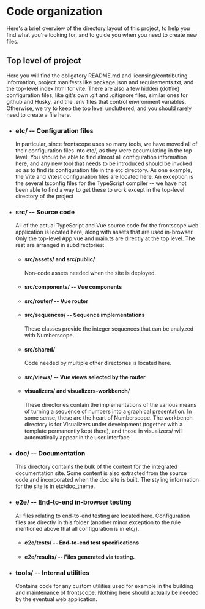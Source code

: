 # Code organization

Here's a brief overview of the directory layout of this project, to help you
find what you're looking for, and to guide you when you need to create new
files.

## Top level of project

Here you will find the obligatory README.md and licensing/contributing
information, project manifests like package.json and requirements.txt, and the
top-level index.html for vite. There are also a few hidden (dotfile)
configuration files, like git's own .git and .gitignore files, similar ones
for github and Husky, and the .env files that control environment variables.
Otherwise, we try to keep the top level uncluttered, and you should rarely
need to create a file here.

-   ### etc/ -- Configuration files

    In particular, since frontscope uses so many tools, we have moved all of
    their configuration files into etc/, as they were accumulating in the top
    level. You should be able to find almost all configuration information
    here, and any new tool that needs to be introduced should be invoked so as
    to find its configuration file in the etc directory. As one example, the
    Vite and Vitest configuration files are located here. An exception is the
    several tsconfig files for the TypeScript compiler -- we have not been
    able to find a way to get these to work except in the top-level directory
    of the project

-   ### src/ -- Source code

    All of the actual TypeScript and Vue source code for the frontscope web
    application is located here, along with assets that are used in-browser.
    Only the top-level App.vue and main.ts are directly at the top level. The
    rest are arranged in subdirectories:

    -   #### src/assets/ and src/public/

        Non-code assets needed when the site is deployed.

    -   #### src/components/ -- Vue components

    -   #### src/router/ -- Vue router

    -   #### src/sequences/ -- Sequence implementations

        These classes provide the integer sequences that can be analyzed with
        Numberscope.

    -   #### src/shared/

        Code needed by multiple other directories is located here.

    -   #### src/views/ -- Vue views selected by the router

    -   #### visualizers/ and visualizers-workbench/

        These directories contain the implementations of the various means of
        turning a sequence of numbers into a graphical presentation. In some
        sense, these are the heart of Numberscope. The workbench directory is
        for Visualizers under development (together with a template
        permanently kept there), and those in visualizers/ will automatically
        appear in the user interface

-   ### doc/ -- Documentation

    This directory contains the bulk of the content for the integrated
    documentation site. Some content is also extracted from the source code
    and incorporated when the doc site is built. The styling information for
    the site is in etc/doc_theme.

-   ### e2e/ -- End-to-end in-browser testing

    All files relating to end-to-end testing are located here. Configuration
    files are directly in this folder (another minor exception to the rule
    mentioned above that all configuration is in etc/).

    -   #### e2e/tests/ -- End-to-end test specifications
    -   #### e2e/results/ -- Files generated via testing.

-   ### tools/ -- Internal utilities

    Contains code for any custom utilities used for example in the building
    and maintenance of frontscope. Nothing here should actually be needed by
    the eventual web application.
